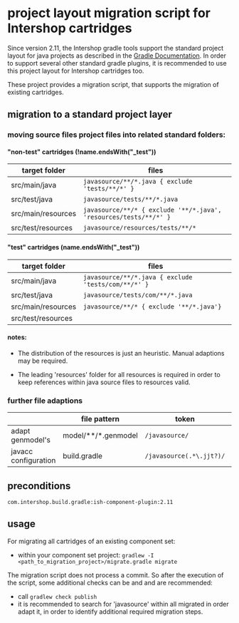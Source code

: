 # project layout migration script for Intershop cartridges

Since version 2.11, the Intershop gradle tools support the standard project layout for java projects
as described in the [Gradle Documentation](https://docs.gradle.org/current/userguide/java_plugin.html).
In order to support several other standard gradle plugins, it is recommended to use this project
layout for Intershop cartridges too.

These project provides a migration script, that supports the migration of existing cartridges.

## migration to a standard project layer

### moving source files project files into related standard folders:

#### "non-test" cartridges (!name.endsWith("_test"))

|target folder       | files                                                               |
|--------------------|---------------------------------------------------------------------|
| src/main/java      | `javasource/**/*.java { exclude 'tests/**/*' }`                     |
| src/test/java      | `javasource/tests/**/*.java`                                        |
| src/main/resources | `javasource/**/* { exclude '**/*.java', 'resources/tests/**/*' }`   |
| src/test/resources | `javasource/resources/tests/**/*`                                   |


#### "test" cartridges (name.endsWith("_test"))

|target folder       | files                                                               |
|--------------------|---------------------------------------------------------------------|
| src/main/java      | `javasource/**/*.java { exclude 'tests/com/**/*' }`                 |
| src/test/java      | `javasource/tests/com/**/*.java`                                    |
| src/main/resources | `javasource/**/* { exclude '**/*.java'}`                            |
| src/test/resources |                                                                     |

#### notes:

* The distribution of the resources is just an heuristic. Manual adaptions may be required.

* The leading 'resources' folder for all resources is required in order to keep references within java source files to
resources valid.


### further file adaptions

|                      | file pattern         | token                  | replaced by                |
|----------------------|---------------------|-------------------------|----------------------------|
| adapt genmodel's     | model/**/*.genmodel | `/javasource/`          | `src/main/java`            |
| javacc configuration | build.gradle        | `/javasource(.*\.jjt?)/`  | `src/main/resources/$path` |


## preconditions

`com.intershop.build.gradle:ish-component-plugin:2.11`

## usage

For migrating all cartridges of an existing component set:

* within your component set project: `gradlew -I <path_to_migration_project>/migrate.gradle migrate`

The migration script does not process a commit. So after the execution of the script, some additional checks can be
and and are recommended:

* call `gradlew check publish`
* it is recommended to search for 'javasource' within all migrated in order adapt it, in order to identify
  additional required migration steps.




